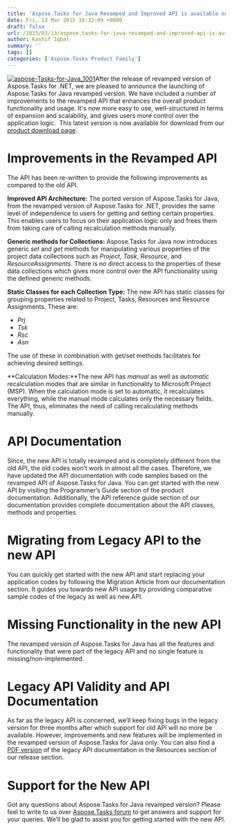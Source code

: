 ```yaml
---
title: 'Aspose.Tasks for Java Revamped and Improved API is available now!'
date: Fri, 13 Mar 2015 16:32:09 +0000
draft: false
url: /2015/03/13/aspose.tasks-for-java-revamped-and-improved-api-is-available-now/
author: Kashif Iqbal
summary: ''
tags: []
categories: ['Aspose.Tasks Product Family']
---
```


[![][1]](http://www.aspose.com/java/project-management-component.aspx)After the release of revamped version of Aspose.Tasks for .NET, we are pleased to announce the launching of Aspose.Tasks for Java revamped version. We have included a number of improvements to the revamped API that enhances the overall product functionality and usage. It's now more easy to use, well-structured in terms of expansion and scalability, and gives users more control over the application logic.  This latest version is now available for download from our [product download page][2].

# Improvements in the Revamped API

The API has been re-written to provide the following improvements as compared to the old API.

**Improved API Architecture:** The ported version of Aspose.Tasks for Java, from the revamped version of Aspose.Tasks for .NET, provides the same level of independence to users for getting and setting certain properties. This enables users to focus on their application logic only and frees them from taking care of calling recalculation methods manually.

**Generic methods for Collections:** Aspose.Tasks for Java now introduces generic _set_ and _get_ methods for manipulating various properties of the project data collections such as _Project_, _Task_, _Resource_, and _ResourceAssignments_. There is no direct access to the properties of these data collections which gives more control over the API functionality using the defined generic methods.

**Static Classes for each Collection Type:** The new API has static classes for grouping properties related to Project, Tasks, Resources and Resource Assignments. These are:

*   _Prj_
*   _Tsk_
*   _Rsc_
*   _Asn_

The use of these in combination with get/set methods facilitates for achieving desired settings.

**Calculation Modes:**The new API has _manual_ as well as _automatic_ recalculation modes that are similar in functionality to Microsoft Project (MSP). When the calculation mode is set to automatic, it recalculates everything, while the manual mode calculates only the necessary fields. The API, thus, eliminates the need of calling recalculating methods manually.

# API Documentation

Since, the new API is totally revamped and is completely different from the old API, the old codes won’t work in almost all the cases. Therefore, we have updated the API documentation with code samples based on the revamped API of Aspose.Tasks for Java. You can get started with the new API by visiting the Programmer’s Guide section of the product documentation. Additionally, the API reference guide section of our documentation provides complete documentation about the API classes, methods and properties.

# Migrating from Legacy API to the new API

You can quickly get started with the new API and start replacing your application codes by following the Migration Article from our documentation section. It guides you towards new API usage by providing comparative sample codes of the legacy as well as new API.

# Missing Functionality in the new API

The revamped version of Aspose.Tasks for Java has all the features and functionality that were part of the legacy API and no single feature is missing/non-implemented.

# Legacy API Validity and API Documentation

As far as the legacy API is concerned, we’ll keep fixing bugs in the legacy version for three months after which support for old API will no more be available. However, improvements and new features will be implemented in the revamped version of Aspose.Tasks for Java only. You can also find a [PDF version][3] of the legacy API documentation in the Resources section of our release section.

# Support for the New API

Got any questions about Aspose.Tasks for Java revamped version? Please feel to write to us over [Aspose.Tasks forum][4] to get answers and support for your queries. We’ll be glad to assist you for getting started with the new API.




[1]: https://blog.aspose.com/wp-content/uploads/sites/2/2015/03/aspose-Tasks-for-Java_1001.png "aspose-Tasks-for-Java_1001"
[2]: http://www.aspose.com/community/files/72/java-components/aspose.tasks-for-java/entry611333.aspx
[3]: http://www.aspose.com/community/files/72/java-components/aspose.tasks-for-java/entry604410.aspx
[4]: https://forum.aspose.com/c/tasks




